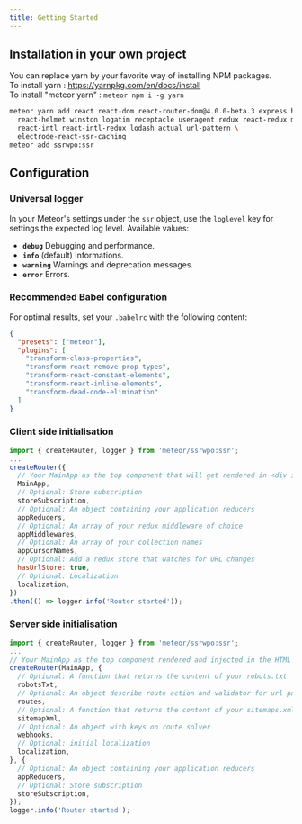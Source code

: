 ```yaml
---
title: Getting Started
---
```


## Installation in your own project

You can replace yarn by your favorite way of installing NPM packages.  
To install yarn : https://yarnpkg.com/en/docs/install  
To install "meteor yarn" : ```meteor npm i -g yarn```  

```sh
meteor yarn add react react-dom react-router-dom@4.0.0-beta.3 express helmet \
  react-helmet winston logatim receptacle useragent redux react-redux moment \
  react-intl react-intl-redux lodash actual url-pattern \
  electrode-react-ssr-caching
meteor add ssrwpo:ssr
```

## Configuration

### Universal logger

In your Meteor's settings under the `ssr` object, use the `loglevel` key for
settings the expected log level. Available values:

* **`debug`** Debugging and performance.
* **`info`** (default) Informations.
* **`warning`** Warnings and deprecation messages.
* **`error`** Errors.

### Recommended Babel configuration

For optimal results, set your `.babelrc` with the following content:
```json
{
  "presets": ["meteor"],
  "plugins": [
    "transform-class-properties",
    "transform-react-remove-prop-types",
    "transform-react-constant-elements",
    "transform-react-inline-elements",
    "transform-dead-code-elimination"
  ]
}
```

### Client side initialisation

```js
import { createRouter, logger } from 'meteor/ssrwpo:ssr';
...
createRouter({
  // Your MainApp as the top component that will get rendered in <div id='react' />
  MainApp,
  // Optional: Store subscription
  storeSubscription,
  // Optional: An object containing your application reducers
  appReducers,
  // Optional: An array of your redux middleware of choice
  appMiddlewares,
  // Optional: An array of your collection names
  appCursorNames,
  // Optional: Add a redux store that watches for URL changes
  hasUrlStore: true,
  // Optional: Localization
  localization,
})
.then(() => logger.info('Router started'));
```

### Server side initialisation
```js
import { createRouter, logger } from 'meteor/ssrwpo:ssr';
...
// Your MainApp as the top component rendered and injected in the HTML payload
createRouter(MainApp, {
  // Optional: A function that returns the content of your robots.txt
  robotsTxt,
  // Optional: An object describe route action and validator for url parameters
  routes,
  // Optional: A function that returns the content of your sitemaps.xml
  sitemapXml,
  // Optional: An object with keys on route solver
  webhooks,
  // Optional: initial localization
  localization,
}, {
  // Optional: An object containing your application reducers
  appReducers,
  // Optional: Store subscription
  storeSubscription,
});
logger.info('Router started');
```
